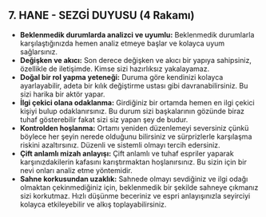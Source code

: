 ## 7. HANE - SEZGİ DUYUSU (4 Rakamı)

* **Beklenmedik durumlarda analizci ve uyumlu:** Beklenmedik durumlarla karşılaştığınızda hemen analiz etmeye başlar ve kolayca uyum sağlarsınız. 
* **Değişken ve akıcı:** Son derece değişken ve akıcı bir yapıya sahipsiniz, özellikle de iletişimde. Kimse sizi hazırlıksız yakalayamaz.
* **Doğal bir rol yapma yeteneği:** Duruma göre kendinizi kolayca ayarlayabilir, adeta bir kılık değiştirme ustası gibi davranabilirsiniz. Bu sizi harika bir aktör yapar.
* **İlgi çekici olana odaklanma:** Girdiğiniz bir ortamda hemen en ilgi çekici kişiyi bulup odaklanırsınız. Bu durum sizi başkalarının gözünde biraz tuhaf gösterebilir fakat sizi siz yapan şey de budur. 
* **Kontrolden hoşlanma:**  Ortamı yeniden düzenlemeyi seversiniz çünkü böylece her şeyin nerede olduğunu bilirsiniz ve sürprizlerle karşılaşma riskini azaltırsınız. Düzenli ve sistemli olmayı tercih edersiniz.
* **Çift anlamlı mizah anlayışı:**  Çift anlamlı ve tuhaf espriler yaparak karşınızdakilerin kafasını karıştırmaktan hoşlanırsınız. Bu sizin için bir nevi onları analiz etme yöntemidir.
* **Sahne korkusundan uzaklık:**  Sahnede olmayı sevdiğiniz ve ilgi odağı olmaktan çekinmediğiniz için, beklenmedik bir şekilde sahneye çıkmanız sizi korkutmaz. Hızlı düşünme beceriniz ve espri anlayışınızla seyirciyi kolayca etkileyebilir ve alkış toplayabilirsiniz. 
